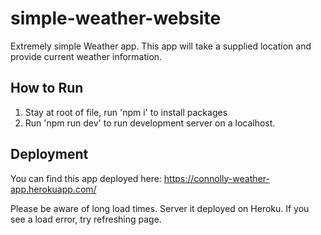 # simple-weather-website
Extremely simple Weather app. This app will take a supplied location and provide current weather information.

## How to Run
1. Stay at root of file, run 'npm i' to install packages
2. Run 'npm run dev' to run development server on a localhost.

## Deployment
You can find this app deployed here: https://connolly-weather-app.herokuapp.com/ 

Please be aware of long load times. Server it deployed on Heroku. If you see a load error, try refreshing page.
